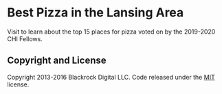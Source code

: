 # Best Pizza in the Lansing Area
Visit to learn about the top 15 places for pizza voted on by the 2019-2020 CHI Fellows.

## Copyright and License

Copyright 2013-2016 Blackrock Digital LLC. Code released under the [MIT](https://github.com/BlackrockDigital/startbootstrap-freelancer/blob/gh-pages/LICENSE) license.
